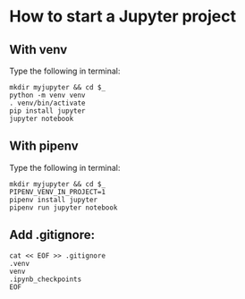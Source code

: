 # How to start a Jupyter project

## With venv

Type the following in  terminal:
```
mkdir myjupyter && cd $_
python -m venv venv
. venv/bin/activate
pip install jupyter
jupyter notebook
```

## With pipenv

Type the following in  terminal:
```
mkdir myjupyter && cd $_
PIPENV_VENV_IN_PROJECT=1
pipenv install jupyter
pipenv run jupyter notebook
```

## Add .gitignore:

```
cat << EOF >> .gitignore
.venv
venv
.ipynb_checkpoints
EOF
```
